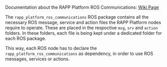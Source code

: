 Documentation about the RAPP Platform ROS Communications: [Wiki Page](https://github.com/rapp-project/rapp-platform/wiki/RAPP-Platform-ROS-Communications)

The ```rapp_platform_ros_communications``` ROS package contains all the necessary ROS message, service and action files the RAPP Platform nodes require to operate. These are placed in the respoctive ```msg```, ```srv``` and ```action``` folders. In these folders, each file is being kept under a dedicated folder for each ROS package.

This way, each ROS node has to declare the ```rapp_platform_ros_communications``` as dependency, in order to use ROS messages, services or actions.
